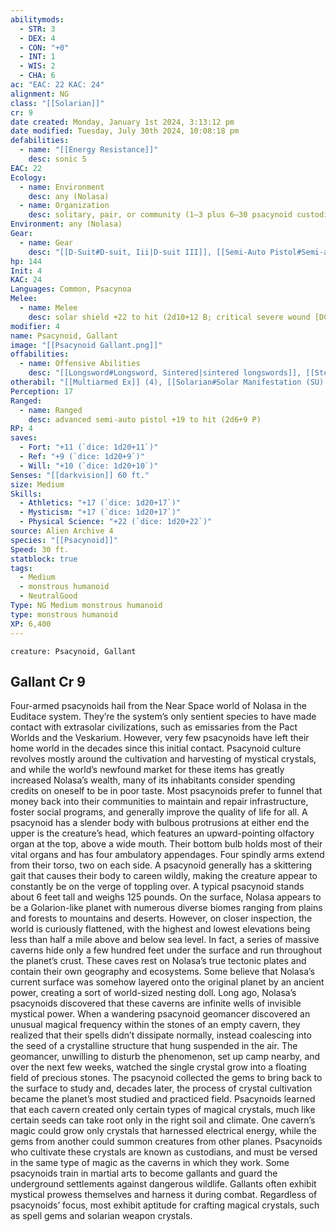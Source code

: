 ```yaml
---
abilitymods:
  - STR: 3
  - DEX: 4
  - CON: "+0"
  - INT: 1
  - WIS: 2
  - CHA: 6
ac: "EAC: 22 KAC: 24"
alignment: NG
class: "[[Solarian]]"
cr: 9
date created: Monday, January 1st 2024, 3:13:12 pm
date modified: Tuesday, July 30th 2024, 10:08:18 pm
defabilities:
  - name: "[[Energy Resistance]]"
    desc: sonic 5
EAC: 22
Ecology:
  - name: Environment
    desc: any (Nolasa)
  - name: Organization
    desc: solitary, pair, or community (1–3 plus 6–30 psacynoid custodians)
Environment: any (Nolasa)
Gear:
  - name: Gear
    desc: "[[D-Suit#D-suit, Iii|D-suit III]], [[Semi-Auto Pistol#Semi-auto Pistol, Advanced|advanced semi-auto pistol]] with 24 [[Rounds#Rounds, Small Arm|small arm rounds]], [[Gluon#Gluon, Minor|minor gluon crystal]]"
hp: 144
Init: 4
KAC: 24
Languages: Common, Psacynoa
Melee:
  - name: Melee
    desc: solar shield +22 to hit (2d10+12 B; critical severe wound [DC 16])
modifier: 4
name: Psacynoid, Gallant
image: "[[Psacynoid Gallant.png]]"
offabilities:
  - name: Offensive Abilities
    desc: "[[Longsword#Longsword, Sintered|sintered longswords]], [[Stellar Revelations]] ([[Stellar Revelations#Black Hole (SU))|black hole]] [30-ft. radius, pull 20 ft., DC 16], [[Stellar Revelations#Ray of light (SU)|ray of light]], [[Stellar Revelations#Reflection (SU))|reflection]], [[Stellar Revelations#GSupernova (SU))|supernova]] [15-ft. radius, 10d6 F, DC 16], [[Stellar Revelations#Vital Reinforcement (SU)|vital reinforcement]] [9 damage])"
otherabil: "[[Multiarmed Ex]] (4), [[Solarian#Solar Manifestation (SU) - 1ST Level|solar manifestation]] ([[Solarian#Solar Shield|solar shield]]), [[Stellar Alignment Su|Stellar Alignment]]"
Perception: 17
Ranged:
  - name: Ranged
    desc: advanced semi-auto pistol +19 to hit (2d6+9 P)
RP: 4
saves:
  - Fort: "+11 (`dice: 1d20+11`)"
  - Ref: "+9 (`dice: 1d20+9`)"
  - Will: "+10 (`dice: 1d20+10`)"
Senses: "[[darkvision]] 60 ft."
size: Medium
Skills:
  - Athletics: "+17 (`dice: 1d20+17`)"
  - Mysticism: "+17 (`dice: 1d20+17`)"
  - Physical Science: "+22 (`dice: 1d20+22`)"
source: Alien Archive 4
species: "[[Psacynoid]]"
Speed: 30 ft.
statblock: true
tags:
  - Medium
  - monstrous humanoid
  - NeutralGood
Type: NG Medium monstrous humanoid
type: monstrous humanoid
XP: 6,400
---
```


```statblock
creature: Psacynoid, Gallant
```

## Gallant Cr 9

Four-armed psacynoids hail from the Near Space world of Nolasa in the Euditace system. They’re the system’s only sentient species to have made contact with extrasolar civilizations, such as emissaries from the Pact Worlds and the Veskarium. However, very few psacynoids have left their home world in the decades since this initial contact. Psacynoid culture revolves mostly around the cultivation and harvesting of mystical crystals, and while the world’s newfound market for these items has greatly increased Nolasa’s wealth, many of its inhabitants consider spending credits on oneself to be in poor taste. Most psacynoids prefer to funnel that money back into their communities to maintain and repair infrastructure, foster social programs, and generally improve the quality of life for all.
A psacynoid has a slender body with bulbous protrusions at either end
the upper is the creature’s head, which features an upward-pointing olfactory organ at the top, above a wide mouth. Their bottom bulb holds most of their vital organs and has four ambulatory appendages. Four spindly arms extend from their torso, two on each side. A psacynoid generally has a skittering gait that causes their body to careen wildly, making the creature appear to constantly be on the verge of toppling over. A typical psacynoid stands about 6 feet tall and weighs 125 pounds.
On the surface, Nolasa appears to be a Golarion-like planet with numerous diverse biomes ranging from plains and forests to mountains and deserts. However, on closer inspection, the world is curiously flattened, with the highest and lowest elevations being less than half a mile above and below sea level. In fact, a series of massive caverns hide only a few hundred feet under the surface and run throughout the planet’s crust. These caves rest on Nolasa’s true tectonic plates and contain their own geography and ecosystems. Some believe that Nolasa’s current surface was somehow layered onto the original planet by an ancient power, creating a sort of world-sized nesting doll.
Long ago, Nolasa’s psacynoids discovered that these caverns are infinite wells of invisible mystical power. When a wandering psacynoid geomancer discovered an unusual magical frequency within the stones of an empty cavern, they realized that their spells didn’t dissipate normally, instead coalescing into the seed of a crystalline structure that hung suspended in the air. The geomancer, unwilling to disturb the phenomenon, set up camp nearby, and over the next few weeks, watched the single crystal grow into a floating field of precious stones. The psacynoid collected the gems to bring back to the surface to study and, decades later, the process of crystal cultivation became the planet’s most studied and practiced field.
Psacynoids learned that each cavern created only certain types of magical crystals, much like certain seeds can take root only in the right soil and climate. One cavern’s magic could grow only crystals that harnessed electrical energy, while the gems from another could summon creatures from other planes. Psacynoids who cultivate these crystals are known as custodians, and must be versed in the same type of magic as the caverns in which they work. Some psacynoids train in martial arts to become gallants and guard the underground settlements against dangerous wildlife. Gallants often exhibit mystical prowess themselves and harness it during combat. Regardless of psacynoids’ focus, most exhibit aptitude for crafting magical crystals, such as spell gems and solarian weapon crystals.

